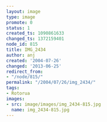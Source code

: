 ```yaml
---
layout: image
type: image
promote: 0
status: 1
created_ts: 1090861633
changed_ts: 1372159401
node_id: 815
title: IMG_2434
author: anj
created: '2004-07-26'
changed: '2013-06-25'
redirect_from:
- "/node/815/"
permalink: "/2004/07/26/img_2434/"
tags:
- Rotorua
images:
- src: image/images/img_2434-815.jpg
  name: img_2434-815.jpg
---
```



